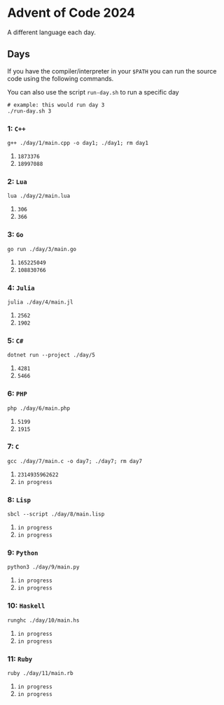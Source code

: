 # Advent of Code 2024
A different language each day. 
## Days
If you have the compiler/interpreter in your `$PATH` you can run the source code using the following commands. 

You can also use the script `run-day.sh` to run a specific day
```
# example: this would run day 3
./run-day.sh 3
```

### 1: `C++`
```
g++ ./day/1/main.cpp -o day1; ./day1; rm day1
```
1. `1873376`
2. `18997088`
### 2: `Lua`
```
lua ./day/2/main.lua
```
1. `306`
2. `366`
### 3: `Go`
```
go run ./day/3/main.go
```
1. `165225049`
2. `108830766`
### 4: `Julia`
```
julia ./day/4/main.jl
```
1. `2562`
2. `1902`
### 5: `C#`
```
dotnet run --project ./day/5
```
1. `4281`
2. `5466`
### 6: `PHP`
```
php ./day/6/main.php
```
1. `5199`
2. `1915`
### 7: `C`
```
gcc ./day/7/main.c -o day7; ./day7; rm day7
```
1. `2314935962622`
2. `in progress`
### 8: `Lisp`
```
sbcl --script ./day/8/main.lisp
```
1. `in progress`
2. `in progress`
### 9: `Python`
```
python3 ./day/9/main.py
```
1. `in progress`
2. `in progress`
### 10: `Haskell`
```
runghc ./day/10/main.hs
```
1. `in progress`
2. `in progress`
### 11: `Ruby`
```
ruby ./day/11/main.rb
```
1. `in progress`
2. `in progress`